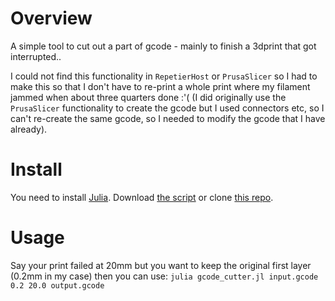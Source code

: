 # Overview
A simple tool to cut out a part of gcode - mainly to finish a 3dprint that got interrupted..

I could not find this functionality in `RepetierHost` or `PrusaSlicer` so I had to make this
so that I don't have to re-print a whole print where my filament jammed when about three quarters done :'(
(I did originally use the `PrusaSlicer` functionality to create the gcode but I used connectors etc, so I can't re-create the same gcode, so I needed to modify the gcode that I have already).

# Install
You need to install [Julia](https://julialang.org/downloads/).
Download [the script](https://github.com/amanica/gcode_cutter/blob/main/gcode_cutter.jl) or clone [this repo](https://github.com/amanica/gcode_cutter.git).

# Usage
Say your print failed at 20mm but you want to keep the original first layer (0.2mm in my case) then you can use:
`julia gcode_cutter.jl input.gcode 0.2 20.0 output.gcode`